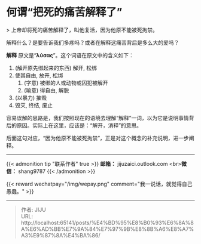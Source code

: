 # 何谓“把死的痛苦解释了”

&gt; 上帝却将死的痛苦解释了，叫他复活，因为他原不能被死拘禁。

解释什么？是要告诉我们多疼吗？或者在解释这痛苦背后是多么大的爱吗？

**解释** 原文是“**λύσας**”。这个词语在原文中的含义如下：
1. (解开原先绑起来的东西) 解开, 松绑
2. 使其自由, 放开, 松绑
	1. (字意) 被绑的人或动物或囚犯被解开
	2. (喻意) 得自由, 解脱
3. (以暴力) 摧毁
4. 毁灭, 终结, 废止

容易误解的思路是，我们按照现在的语境去理解“解释”一词，以为它是说明事情背后的原因。实际上在这里，应该是：“解开，消释”的意思。

后面这句对应，“因为他原不能被死拘禁”，正是对这个概念的补充说明，进一步阐释。


----
{{&lt; admonition tip &#34;联系作者&#34; true &gt;}}
**邮箱：** jijuzaici.outlook.com
&lt;br&gt;**微信：** shang9787
{{&lt; /admonition &gt;}}

{{&lt; reward wechatpay=&#34;/img/wepay.png&#34; comment=&#34;我一说话，就觉得自己愚蠢。&#34; &gt;}}


---

> 作者: JIJU  
> URL: http://localhost:65141/posts/%E4%BD%95%E8%B0%93%E6%8A%8A%E6%AD%BB%E7%9A%84%E7%97%9B%E8%8B%A6%E8%A7%A3%E9%87%8A%E4%BA%86/  

